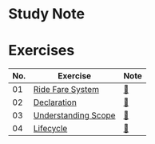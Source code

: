 # Study Note


# Exercises
| No. | Exercise                 | Note |
| --- | ------------------------ | -- |
| 01  | [Ride Fare System](https://github.com/navynj/JS-Dive-Study/blob/main/public/guideline/chap01/2_variables/exercise01.md) | [🔗](https://github.com/navynj/JS-Dive-Study/blob/main/public/member/ayaka/chap01/2_variables/exercise01.md) |
| 02  | [Declaration](https://github.com/navynj/JS-Dive-Study/blob/main/public/guideline/chap01/2_variables/exercise02.md) | [🔗](https://github.com/navynj/JS-Dive-Study/blob/main/public/member/ayaka/chap01/2_variables/exercise02.md) |
| 03  | [Understanding Scope](https://github.com/navynj/JS-Dive-Study/blob/main/public/guideline/chap01/1_values/exercise02.md) | [🔗](https://github.com/navynj/JS-Dive-Study/blob/main/public/member/ayaka/chap01/2_variables/exercise03.md) |
| 04  | [Lifecycle](https://github.com/navynj/JS-Dive-Study/blob/main/public/guideline/chap01/1_values/exercise02.md) | [🔗](https://github.com/navynj/JS-Dive-Study/blob/main/public/member/ayaka/chap01/2_variables/exercise04.md) |
